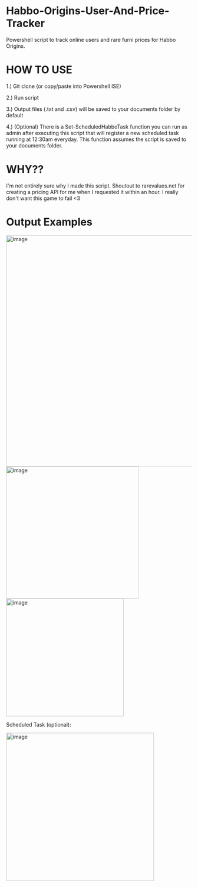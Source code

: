 # Habbo-Origins-User-And-Price-Tracker
Powershell script to track online users and rare furni prices for Habbo Origins.

# HOW TO USE
1.) Git clone (or copy/paste into Powershell ISE)

2.) Run script

3.) Output files (.txt and .csv) will be saved to your documents folder by default

4.) (Optional) There is a Set-ScheduledHabboTask function you can run as admin after executing this script that will register a new scheduled task running at 12:30am everyday. This function assumes the script is saved to your documents folder.

# WHY??
I'm not entirely sure why I made this script. Shoutout to rarevalues.net for creating a pricing API for me when I requested it within an hour. I really don't want this game to fail <3

# Output Examples
<img width="627" alt="image" src="https://github.com/paulpierce34/Habbo-Origins-Online-User-Tracker/assets/33561650/71ee7b2b-db7f-458a-9f01-81a0d54ba0fc">


<img width="359" alt="image" src="https://github.com/paulpierce34/Habbo-Origins-Online-User-Tracker/assets/33561650/fb09b825-304f-4ce1-b1f9-c766e4d618a8">


<img width="319" alt="image" src="https://github.com/paulpierce34/Habbo-Origins-Online-User-Tracker/assets/33561650/56bda207-2148-432b-ad5e-533ef272be08">

Scheduled Task (optional):

<img width="401" alt="image" src="https://github.com/paulpierce34/Habbo-Origins-Online-User-Tracker/assets/33561650/fe2e7042-e908-4b12-b741-e22f90bcef72">



